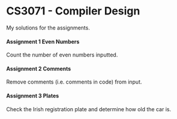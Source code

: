 # CS3071 - Compiler Design
My solutions for the assignments.

#### Assignment 1 Even Numbers
Count the number of even numbers inputted.

#### Assignment 2 Comments
Remove comments (i.e. comments in code) from input.

#### Assignment 3 Plates
Check the Irish registration plate and determine how old the car is.
